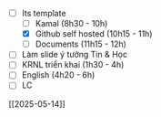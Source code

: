 - [ ] Its template 
	- [ ] Kamal (8h30 - 10h)
	- [x] Github self hosted (10h15  - 11h)
	- [ ] Documents (11h15  - 12h)
- [ ] Làm slide ý tưởng Tin & Học
- [ ] KRNL triển khai (1h30 - 4h)
- [ ] English (4h20 - 6h)
- [ ] LC

[[2025-05-14]]

